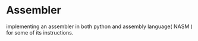 # Assembler
implementing an assembler in both python and assembly language( NASM ) for some of its instructions.
